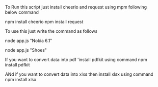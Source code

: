 To Run this script just install cheerio and request using mpm following below command

npm install cheerio
npm install request

To use this just write the command as follows

node app.js "Nokia 6.1" 

node app.js "Shoes"

If you want to convert data into pdf 'install pdfkit using command npm install pdfkit

ANd if you want to convert data into xlxs then install xlsx using command
npm install xlsx

